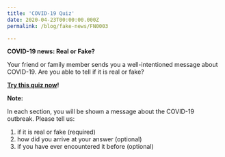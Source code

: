 ```yaml
---
title: 'COVID-19 Quiz'
date: 2020-04-23T00:00:00.000Z
permalink: /blog/fake-news/FN0003

---
```



**COVID-19 news: Real or Fake?**

Your friend or family member sends you a well-intentioned message about COVID-19. Are you able to tell if it is real or fake?

[**Try this quiz now**](https://go.gov.sg/covid19-quiz1)**!**



**Note:**

In each section, you will be shown a message about the COVID-19 outbreak. Please tell us:
1) if it is real or fake (required)
2) how did you arrive at your answer (optional)
3) if you have ever encountered it before (optional)



